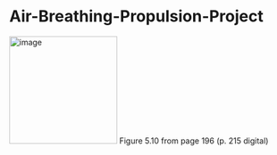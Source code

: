 # Air-Breathing-Propulsion-Project

<img width="193" alt="image" src="https://user-images.githubusercontent.com/69090586/202016490-7a9f4021-ee53-42b0-b887-fd3458d21134.png">
Figure 5.10 from page 196 (p. 215 digital)
